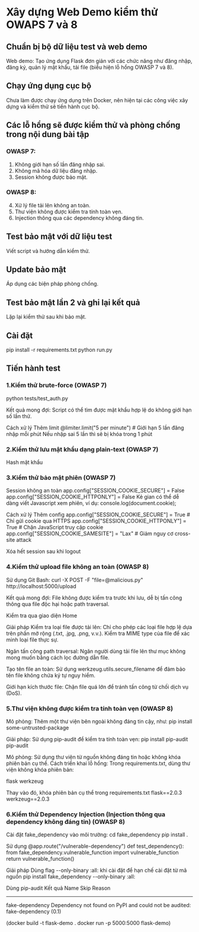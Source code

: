 # Xây dựng Web Demo kiểm thử OWAPS 7 và 8
## Chuẩn bị bộ dữ liệu test và web demo
Web demo: Tạo ứng dụng Flask đơn giản với các chức năng như đăng nhập, đăng ký, quản lý mật khẩu, tải file (biểu hiện lỗ hổng OWASP 7 và 8).

## Chạy ứng dụng cục bộ
Chưa làm được chạy ứng dụng trên Docker, nên hiện tại các công việc xây dựng và kiểm thử sẽ tiến hành cục bộ. 

## Các lỗ hổng sẽ được kiểm thử và phòng chống trong nội dung bài tập
### OWASP 7:
1. Không giới hạn số lần đăng nhập sai.
2. Không mã hóa dữ liệu đăng nhập.
3. Session không được bảo mật.
### OWASP 8:
4. Xử lý file tải lên không an toàn.
5. Thư viện không được kiểm tra tính toàn vẹn.
6. Injection thông qua các dependency không đáng tin.

## Test bảo mật với dữ liệu test
Viết script và hướng dẫn kiểm thử.

## Update bảo mật
Áp dụng các biện pháp phòng chống.

## Test bảo mật lần 2 và ghi lại kết quả
Lặp lại kiểm thử sau khi bảo mật.

## Cài đặt
pip install -r requirements.txt
python run.py

## Tiến hành test
### 1.Kiểm thử brute-force (OWASP 7)
python tests/test_auth.py

Kết quả mong đợi: Script có thể tìm được mật khẩu hợp lệ do không giới hạn số lần thử.

Cách xử lý
Thêm limit
@limiter.limit("5 per minute")  # Giới hạn 5 lần đăng nhập mỗi phút
Nếu nhập sai 5 lần thì sẽ bị khóa trong 1 phút

### 2.Kiểm thử lưu mật khẩu dạng plain-text (OWASP 7)
Hash mật khẩu

### 3.Kiểm thử bảo mật phiên (OWASP 7)
Session không an toàn
app.config["SESSION_COOKIE_SECURE"] = False
app.config["SESSION_COOKIE_HTTPONLY"] = False
Kẻ gian có thể dễ dàng viết Javascript xem phiên, ví dụ:
console.log(document.cookie);

Cách xử lý
Thêm config
app.config["SESSION_COOKIE_SECURE"] = True  # Chỉ gửi cookie qua HTTPS
app.config["SESSION_COOKIE_HTTPONLY"] = True  # Chặn JavaScript truy cập cookie
app.config["SESSION_COOKIE_SAMESITE"] = "Lax"  # Giảm nguy cơ cross-site attack

Xóa hết session sau khi logout

### 4.Kiểm thử upload file không an toàn (OWASP 8)
Sử dụng Git Bash:
curl -X POST -F "file=@malicious.py" http://localhost:5000/upload

Kết quả mong đợi: File không được kiểm tra trước khi lưu, dễ bị tấn công thông qua file độc hại hoặc path traversal.

Kiểm tra qua giao diện Home

Giải pháp
Kiểm tra loại file được tải lên:
Chỉ cho phép các loại file hợp lệ dựa trên phần mở rộng (.txt, .jpg, .png, v.v.).
Kiểm tra MIME type của file để xác minh loại file thực sự.

Ngăn tấn công path traversal:
Ngăn người dùng tải file lên thư mục không mong muốn bằng cách lọc đường dẫn file.

Tạo tên file an toàn:
Sử dụng werkzeug.utils.secure_filename để đảm bảo tên file không chứa ký tự nguy hiểm.

Giới hạn kích thước file:
Chặn file quá lớn để tránh tấn công từ chối dịch vụ (DoS).

### 5.Thư viện không được kiểm tra tính toàn vẹn (OWASP 8)
Mô phỏng: Thêm một thư viện bên ngoài không đáng tin cậy, như:
pip install some-untrusted-package

Giải pháp: 
Sử dụng pip-audit để kiểm tra tính toàn vẹn:
pip install pip-audit
pip-audit

Mô phỏng: Sử dụng thư viện từ nguồn không đáng tin hoặc không khóa phiên bản cụ thể.
Cách triển khai lỗ hổng: Trong requirements.txt, dùng thư viện không khóa phiên bản:

flask
werkzeug

Thay vào đó, khóa phiên bản cụ thể trong requirements.txt
flask==2.0.3
werkzeug==2.0.3

### 6.Kiểm thử Dependency Injection (Injection thông qua dependency không đáng tin) (OWASP 8)
Cài đặt fake_dependency vào môi trường:
cd fake_dependency
pip install .

Sử dụng
@app.route("/vulnerable-dependency")
def test_dependency():
    from fake_dependency.vulnerable_function import vulnerable_function
    return vulnerable_function()

Giải pháp
Dùng flag --only-binary :all: khi cài đặt để hạn chế cài đặt từ mã nguồn
pip install fake_dependency --only-binary :all:

Dùng pip-audit
Kết quả
Name            Skip Reason
--------------- ----------------------------------------------------------------------------
fake-dependency Dependency not found on PyPI and could not be audited: fake-dependency (0.1)

(docker build -t flask-demo .
docker run -p 5000:5000 flask-demo)